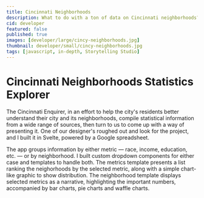 ```yaml
---
title: Cincinnati Neighborhoods
description: What to do with a ton of data on Cincinnati neighborhoods? Build a data lookup!
cid: developer
featured: false
published: true
images: [developer/large/cincy-neighborhoods.jpg]
thumbnail: developer/small/cincy-neighborhoods.jpg
tags: [javascript, in-depth, Storytelling Studio]
---
```


<script>
  import ExternalLink from "../../../lib/components/ExternalLink.svelte";  
</script>

# Cincinnati Neighborhoods Statistics Explorer

The Cincinnati Enquirer, in an effort to help the city's residents better understand their city and its neighborhoods, compile statistical information from a wide range of sources, then turn to us to come up with a way of presenting it. One of our designer's roughed out and look for the project, and I built it in Svelte, powered by a Google spreadsheet.

The app groups information by either metric — race, income, education, etc. — or by neighborhood. I built custom dropdown components for either case and templates to handle both. The metrics template presents a list ranking the neighorhoods by the selected metric, along with a simple chart-like graphic to show distribution. The neighborhood template displays selected metrics as a narrative, highlighting the important numbers, accompanied by bar charts, pie charts and waffle charts.

<ExternalLink url="https://www.cincinnati.com/storytelling/cincinnati-neighborhoods/" text="Cincinnati Neighborhoods" />
